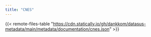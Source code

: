 ```yaml
---
title: "CNES"
---
```


{{< remote-files-table "https://cdn.statically.io/gh/dankkom/datasus-metadata/main/metadata/documentation/cnes.json" >}}
